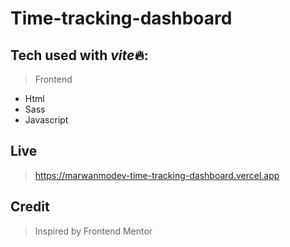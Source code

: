 # Time-tracking-dashboard

## Tech used with *vite*🔥:

> Frontend

-   Html
-   Sass
-   Javascript

## Live

> https://marwanmodev-time-tracking-dashboard.vercel.app

## Credit

> Inspired by Frontend Mentor